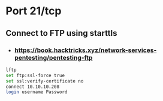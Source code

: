 # Port 21/tcp

## Connect to FTP using starttls
- ### https://book.hacktricks.xyz/network-services-pentesting/pentesting-ftp
```bash
lftp
set ftp:ssl-force true
set ssl:verify-certificate no
connect 10.10.10.208
login username Password
```